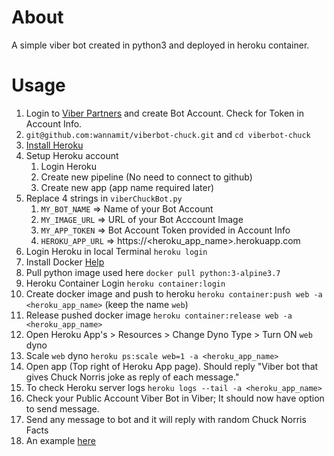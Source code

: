 # About
A simple viber bot created in python3 and deployed in heroku container.

# Usage
1. Login to [Viber Partners](https://partners.viber.com/) and create Bot Account. Check for Token in Account Info.
2. `git@github.com:wannamit/viberbot-chuck.git` and `cd viberbot-chuck`
4. [Install Heroku](https://devcenter.heroku.com/articles/heroku-cli)
5. Setup Heroku account
	1. Login Heroku
	2. Create new pipeline (No need to connect to github)
	3. Create new app (app name required later)
6. Replace 4 strings in `viberChuckBot.py`
	1. `MY_BOT_NAME` => Name of your Bot Account
    2. `MY_IMAGE_URL` => URL of your Bot Acccount Image
    3. `MY_APP_TOKEN` => Bot Account Token provided in Account Info
    4. `HEROKU_APP_URL` => https://<heroku_app_name>.herokuapp.com
7. Login Heroku in local Terminal `heroku login`
8. Install Docker [Help](https://docs.docker.com/install/)
9. Pull python image used here `docker pull python:3-alpine3.7`
10. Heroku Container Login `heroku container:login`
11. Create docker image and push to heroku `heroku container:push web -a <heroku_app_name>` (keep the name `web`)
12. Release pushed docker image `heroku container:release web -a <heroku_app_name>`
13. Open Heroku App's > Resources > Change Dyno Type > Turn ON `web` dyno
14. Scale `web` dyno `heroku ps:scale web=1 -a <heroku_app_name>`
15. Open app (Top right of Heroku App page). Should reply "Viber bot that gives Chuck Norris joke as reply of each message."
16. To check Heroku server logs `heroku logs --tail -a <heroku_app_name>`
17. Check your Public Account Viber Bot in Viber; It should now have option to send message.
18. Send any message to bot and it will reply with random Chuck Norris Facts
19. An example [here](https://chats.viber.com/chucknfacts/)